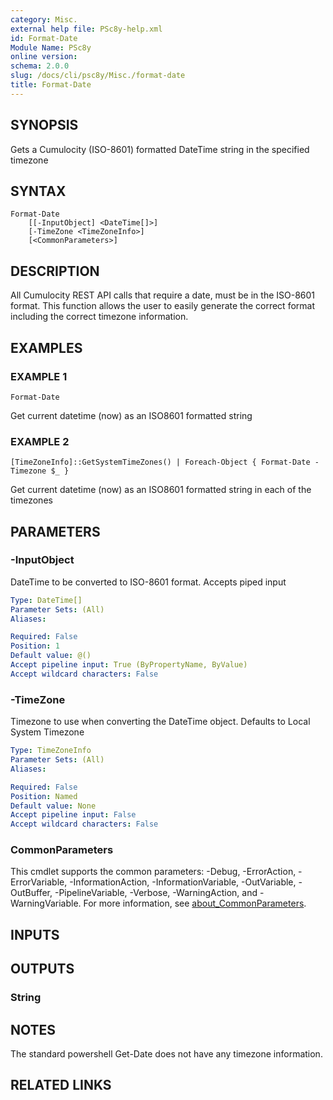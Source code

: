 ```yaml
---
category: Misc.
external help file: PSc8y-help.xml
id: Format-Date
Module Name: PSc8y
online version:
schema: 2.0.0
slug: /docs/cli/psc8y/Misc./format-date
title: Format-Date
---
```




## SYNOPSIS
Gets a Cumulocity (ISO-8601) formatted DateTime string in the specified timezone

## SYNTAX

```
Format-Date
	[[-InputObject] <DateTime[]>]
	[-TimeZone <TimeZoneInfo>]
	[<CommonParameters>]
```

## DESCRIPTION
All Cumulocity REST API calls that require a date, must be in the ISO-8601 format.
This function
allows the user to easily generate the correct format including the correct timezone information.

## EXAMPLES

### EXAMPLE 1
```
Format-Date
```

Get current datetime (now) as an ISO8601 formatted string

### EXAMPLE 2
```
[TimeZoneInfo]::GetSystemTimeZones() | Foreach-Object { Format-Date -Timezone $_ }
```

Get current datetime (now) as an ISO8601 formatted string in each of the timezones

## PARAMETERS

### -InputObject
DateTime to be converted to ISO-8601 format.
Accepts piped input

```yaml
Type: DateTime[]
Parameter Sets: (All)
Aliases:

Required: False
Position: 1
Default value: @()
Accept pipeline input: True (ByPropertyName, ByValue)
Accept wildcard characters: False
```

### -TimeZone
Timezone to use when converting the DateTime object.
Defaults to Local System Timezone

```yaml
Type: TimeZoneInfo
Parameter Sets: (All)
Aliases:

Required: False
Position: Named
Default value: None
Accept pipeline input: False
Accept wildcard characters: False
```

### CommonParameters
This cmdlet supports the common parameters: -Debug, -ErrorAction, -ErrorVariable, -InformationAction, -InformationVariable, -OutVariable, -OutBuffer, -PipelineVariable, -Verbose, -WarningAction, and -WarningVariable. For more information, see [about_CommonParameters](http://go.microsoft.com/fwlink/?LinkID=113216).

## INPUTS

## OUTPUTS

### String
## NOTES
The standard powershell Get-Date does not have any timezone information.

## RELATED LINKS
